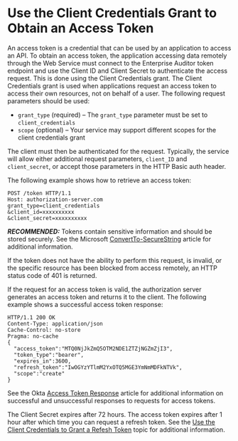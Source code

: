 # Use the Client Credentials Grant to Obtain an Access Token

An access token is a credential that can be used by an application to access an API. To obtain an
access token, the application accessing data remotely through the Web Service must connect to the
Enterprise Auditor token endpoint and use the Client ID and Client Secret to authenticate the access
request. This is done using the Client Credentials grant. The Client Credentials grant is used when
applications request an access token to access their own resources, not on behalf of a user. The
following request parameters should be used:

- `grant_type` (required) – The `grant_type` parameter must be set to `client_credentials`
- `scope` (optional) – Your service may support different scopes for the client credentials grant

The client must then be authenticated for the request. Typically, the service will allow either
additional request parameters, `client_ID` and `client_secret`, or accept those parameters in the
HTTP Basic auth header.

The following example shows how to retrieve an access token:

```
POST /token HTTP/1.1
Host: authorization-server.com
grant_type=client_credentials
&client_id=xxxxxxxxxx
&client_secret=xxxxxxxxxx
```

**_RECOMMENDED:_** Tokens contain sensitive information and should be stored securely. See the
Microsoft
[ConvertTo-SecureString](https://learn.microsoft.com/en-us/powershell/module/microsoft.powershell.security/convertto-securestring?view=powershell-7.4)
article for additional information.

If the token does not have the ability to perform this request, is invalid, or the specific resource
has been blocked from access remotely, an HTTP status code of 401 is returned.

If the request for an access token is valid, the authorization server generates an access token and
returns it to the client. The following example shows a successful access token response:

```
HTTP/1.1 200 OK
Content-Type: application/json
Cache-Control: no-store
Pragma: no-cache 
{
  "access_token":"MTQ0NjJkZmQ5OTM2NDE1ZTZjNGZmZjI3",
  "token_type":"bearer",
  "expires_in":3600,
  "refresh_token":"IwOGYzYTlmM2YxOTQ5MGE3YmNmMDFkNTVk",
  "scope":"create"
}
```

See the Okta
[Access Token Response](https://www.oauth.com/oauth2-servers/access-tokens/access-token-response/)
article for additional information on successful and unsuccessful responses to requests for access
tokens.

The Client Secret expires after 72 hours. The access token expires after 1 hour after which time you
can request a refresh token. See the
[Use the Client Credentials to Grant a Refesh Token](/docs/accessanalyzer/11.6/admin/settings/access/restapi/refreshtoken.md) topic
for additional information.
